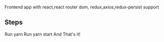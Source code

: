 Frontend app with react,react router dom, redux,axios,redux-persist support
## Steps
Run yarn 
Run yarn start 
And That's it!
